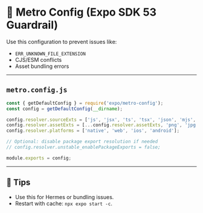 # 🧱 Metro Config (Expo SDK 53 Guardrail)

Use this configuration to prevent issues like:

- `ERR_UNKNOWN_FILE_EXTENSION`
- CJS/ESM conflicts
- Asset bundling errors

---

## `metro.config.js`

```js
const { getDefaultConfig } = require('expo/metro-config');
const config = getDefaultConfig(__dirname);

config.resolver.sourceExts = ['js', 'jsx', 'ts', 'tsx', 'json', 'mjs', 'cjs'];
config.resolver.assetExts = [...config.resolver.assetExts, 'png', 'jpg', 'jpeg', 'gif', 'svg'];
config.resolver.platforms = ['native', 'web', 'ios', 'android'];

// Optional: disable package export resolution if needed
// config.resolver.unstable_enablePackageExports = false;

module.exports = config;
```

---

## 🔎 Tips

- Use this for Hermes or bundling issues.
- Restart with cache: `npx expo start -c`.
